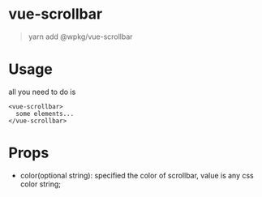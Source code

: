 # vue-scrollbar
> yarn add @wpkg/vue-scrollbar

# Usage
all you need to do is
```vue
<vue-scrollbar>
  some elements...
</vue-scrollbar>
```

# Props
+ color(optional string): specified the color of scrollbar, value is any css color string;
